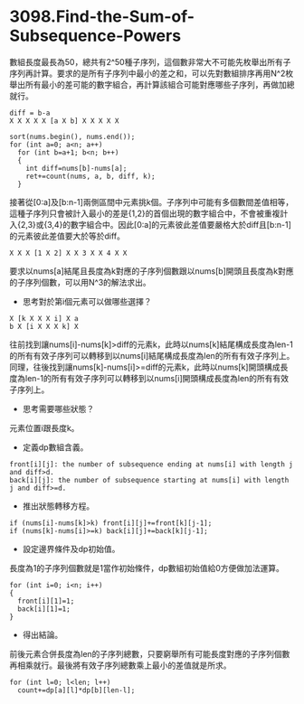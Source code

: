# 3098.Find-the-Sum-of-Subsequence-Powers

數組長度最長為50，總共有2^50種子序列，這個數非常大不可能先枚舉出所有子序列再計算。要求的是所有子序列中最小的差之和，可以先對數組排序再用N^2枚舉出所有最小的差可能的數字組合，再計算該組合可能對應哪些子序列，再做加總就行。

```
diff = b-a
X X X X X [a X b] X X X X X 

sort(nums.begin(), nums.end());
for (int a=0; a<n; a++)
  for (int b=a+1; b<n; b++)
  {
    int diff=nums[b]-nums[a];
    ret+=count(nums, a, b, diff, k);
  }
```

接著從[0:a]及[b:n-1]兩側區間中元素挑k個。子序列中可能有多個數間差值相等，這種子序列只會被計入最小的差是{1,2}的首個出現的數字組合中，不會被重複計入{2,3}或{3,4}的數字組合中。因此[0:a]的元素彼此差值要嚴格大於diff且[b:n-1]的元素彼此差值要大於等於diff。

```
X X X [1 X 2] X X 3 X X 4 X X 
```

要求以nums[a]結尾且長度為k對應的子序列個數跟以nums[b]開頭且長度為k對應的子序列個數，可以用N^3的解法求出。

- 思考對於第i個元素可以做哪些選擇？

```
X [k X X X i] X a
b X [i X X X k] X
```

往前找到讓nums[i]-nums[k]>diff的元素k，此時以nums[k]結尾構成長度為len-1的所有有效子序列可以轉移到以nums[i]結尾構成長度為len的所有有效子序列上。同理，往後找到讓nums[k]-nums[i]>=diff的元素k，此時以nums[k]開頭構成長度為len-1的所有有效子序列可以轉移到以nums[i]開頭構成長度為len的所有有效子序列上。

- 思考需要哪些狀態？

元素位置i跟長度k。

- 定義dp數組含義。

```
front[i][j]: the number of subsequence ending at nums[i] with length j and diff>d.
back[i][j]: the number of subsequence starting at nums[i] with length j and diff>=d.
```

- 推出狀態轉移方程。

```
if (nums[i]-nums[k]>k) front[i][j]+=front[k][j-1];
if (nums[k]-nums[i]>=k) back[i][j]+=back[k][j-1];
```

- 設定邊界條件及dp初始值。

長度為1的子序列個數就是1當作初始條件，dp數組初始值給0方便做加法運算。

```
for (int i=0; i<n; i++)
{
  front[i][1]=1;
  back[i][1]=1;
}
```

- 得出結論。

前後元素合併長度為len的子序列總數，只要窮舉所有可能長度對應的子序列個數再相乘就行。最後將有效子序列總數乘上最小的差值就是所求。

```
for (int l=0; l<len; l++)
  count+=dp[a][l]*dp[b][len-l];
```
